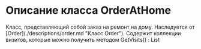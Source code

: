 # Описание класса OrderAtHome
<p>Класс, представляющий собой заказ на ремонт на дому. Наследуется от [Order](./descriptions/order.md "Класс Order"). Содержит коллекции визитов, которые можно получить методом GetVisits() : List<Visit></p>
